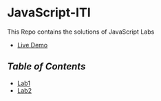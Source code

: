# JavaScript-ITI
This Repo contains the solutions of JavaScript Labs
- [Live Demo](https://marwan-mohamed12.github.io/JavaScript-ITI/)

## *Table of Contents*
- [Lab1](https://github.com/marwan-mohamed12/JavaScript-ITI/tree/main/lab1)
- [Lab2](https://github.com/marwan-mohamed12/JavaScript-ITI/tree/main/lab2)
